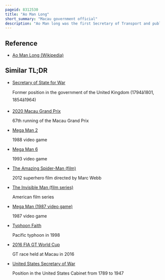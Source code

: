 ```yaml
---
pageid: 8312530
title: "Ao Man Long"
short_summary: "Macau government official"
description: "Ao Man long was the first Secretary of Transport and public Works of the Macau special administrative Region of the People's Republic of China from December 20 1999 to december 6 2006."
---
```


## Reference

- [Ao Man Long (Wikipedia)](https://en.wikipedia.org/?curid=8312530)

## Similar TL;DR

- [Secretary of State for War](/tldr/en/secretary-of-state-for-war)

  Former position in the government of the United Kingdom (1794â1801, 1854â1964)

- [2020 Macau Grand Prix](/tldr/en/2020-macau-grand-prix)

  67th running of the Macau Grand Prix

- [Mega Man 2](/tldr/en/mega-man-2)

  1988 video game

- [Mega Man 6](/tldr/en/mega-man-6)

  1993 video game

- [The Amazing Spider-Man (film)](/tldr/en/the-amazing-spider-man-film)

  2012 superhero film directed by Marc Webb

- [The Invisible Man (film series)](/tldr/en/the-invisible-man-film-series)

  American film series

- [Mega Man (1987 video game)](/tldr/en/mega-man-1987-video-game)

  1987 video game

- [Typhoon Faith](/tldr/en/typhoon-faith)

  Pacific typhoon in 1998

- [2016 FIA GT World Cup](/tldr/en/2016-fia-gt-world-cup)

  GT race held at Macau in 2016

- [United States Secretary of War](/tldr/en/united-states-secretary-of-war)

  Position in the United States Cabinet from 1789 to 1947
